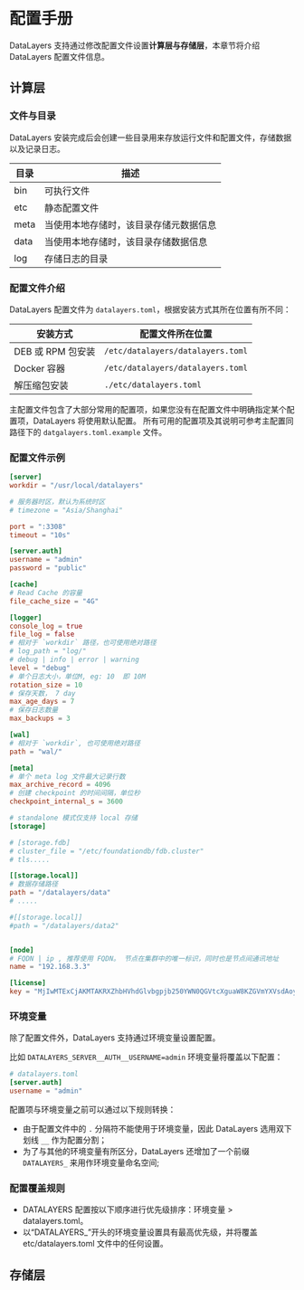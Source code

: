 # 配置手册
DataLayers 支持通过修改配置文件设置**计算层与存储层**，本章节将介绍 DataLayers 配置文件信息。

## 计算层
### 文件与目录
DataLayers 安装完成后会创建一些目录用来存放运行文件和配置文件，存储数据以及记录日志。

| 目录       | 描述                               |
| --------- | -------------------------         |
| bin       | 可执行文件                          |
| etc       | 静态配置文件                         |
| meta      | 当使用本地存储时，该目录存储元数据信息   |
| data      | 当使用本地存储时，该目录存储数据信息     |
| log       | 存储日志的目录                       |

### 配置文件介绍

DataLayers 配置文件为 `datalayers.toml`，根据安装方式其所在位置有所不同：

| 安装方式          | 配置文件所在位置          |
| ----------------- | ------------------------- |
| DEB 或 RPM 包安装 | `/etc/datalayers/datalayers.toml`     |
| Docker 容器       | `/etc/datalayers/datalayers.toml` |
| 解压缩包安装      | `./etc/datalayers.toml`         |

主配置文件包含了大部分常用的配置项，如果您没有在配置文件中明确指定某个配置项，DataLayers 将使用默认配置。
所有可用的配置项及其说明可参考主配置同路径下的 `datgalayers.toml.example` 文件。

### 配置文件示例
```toml
[server]
workdir = "/usr/local/datalayers"

# 服务器时区，默认为系统时区
# timezone = "Asia/Shanghai"

port = ":3308"
timeout = "10s"

[server.auth]
username = "admin"
password = "public"

[cache]
# Read Cache 的容量
file_cache_size = "4G"

[logger]
console_log = true
file_log = false
# 相对于 `workdir` 路径，也可使用绝对路径
# log_path = "log/"
# debug | info | error | warning
level = "debug" 
# 单个日志大小，单位M, eg: 10  即 10M
rotation_size = 10
# 保存天数， 7 day
max_age_days = 7
# 保存日志数量
max_backups = 3

[wal]
# 相对于 `workdir`, 也可使用绝对路径
path = "wal/"

[meta]
# 单个 meta log 文件最大记录行数
max_archive_record = 4096
# 创建 checkpoint 的时间间隔，单位秒
checkpoint_internal_s = 3600

# standalone 模式仅支持 local 存储
[storage]

# [storage.fdb]
# cluster_file = "/etc/foundationdb/fdb.cluster"
# tls.....

[[storage.local]]
# 数据存储路径
path = "/datalayers/data"
# .....

#[[storage.local]]
#path = "/datalayers/data2"


[node]
# FQDN | ip , 推荐使用 FQDN。 节点在集群中的唯一标识，同时也是节点间通讯地址
name = "192.168.3.3"

[license]
key = "MjIwMTExCjAKMTAKRXZhbHVhdGlvbgpjb250YWN0QGVtcXguaW8KZGVmYXVsdAoyMDIzMDEwOQoxODI1CjEwMAo=.MEUCIG62t8W15g05f1cKx3tA3YgJoR0dmyHOPCdbUxBGxgKKAiEAhHKh8dUwhU+OxNEaOn8mgRDtiT3R8RZooqy6dEsOmDI="
```

### 环境变量

除了配置文件外，DataLayers 支持通过环境变量设置配置。

比如 `DATALAYERS_SERVER__AUTH__USERNAME=admin` 环境变量将覆盖以下配置：

```toml
# datalayers.toml
[server.auth]
username = "admin"
```

配置项与环境变量之前可以通过以下规则转换：
* 由于配置文件中的 `.` 分隔符不能使用于环境变量，因此 DataLayers 选用双下划线 `__` 作为配置分割；
* 为了与其他的环境变量有所区分，DataLayers 还增加了一个前缀 `DATALAYERS_` 来用作环境变量命名空间;

### 配置覆盖规则
* DATALAYERS 配置按以下顺序进行优先级排序：环境变量 > datalayers.toml。
* 以“DATALAYERS_”开头的环境变量设置具有最高优先级，并将覆盖 etc/datalayers.toml 文件中的任何设置。


## 存储层


